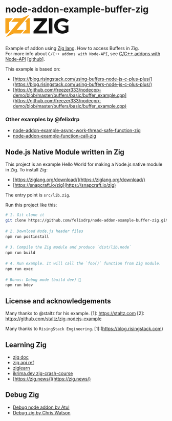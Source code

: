 # node-addon-example-buffer-zig <img alt="Zig Logo" src="https://raw.githubusercontent.com/ziglang/logo/master/zig-logo-dark.svg" width="200">

Example of addon using [Zig lang](https://ziglang.org/). How to access Buffers in Zig.<br>
For more info about `C/C++ addons with Node-API`, see [C/C++ addons with Node-API](https://nodejs.org/api/n-api.html) [[github]](https://github.com/nodejs/node/blob/main/doc/api/n-api.md).<br>

This example is based on:
 - [https://blog.risingstack.com/using-buffers-node-js-c-plus-plus/](https://blog.risingstack.com/using-buffers-node-js-c-plus-plus/)
 - [https://github.com/freezer333/nodecpp-demo/blob/master/buffers/basic/buffer_example.cpp](https://github.com/freezer333/nodecpp-demo/blob/master/buffers/basic/buffer_example.cpp)

### Other examples by @felixdrp
 - [node-addon-example-async-work-thread-safe-function-zig](https://github.com/felixdrp/node-addon-example-async-work-thread-safe-function-zig)
 - [node-addon-example-function-call-zig](https://github.com/felixdrp/node-addon-example-function-call-zig)

## Node.js Native Module written in Zig

This project is an example Hello World for making a Node.js native module in Zig. To install Zig:

- [https://ziglang.org/download/](https://ziglang.org/download/)
- [https://snapcraft.io/zig](https://snapcraft.io/zig)

The entry point is `src/lib.zig`.

Run this project like this:
```bash
# 1. Git clone it
git clone https://github.com/felixdrp/node-addon-example-buffer-zig.git

# 2. Download Node.js header files
npm run postinstall

# 3. Compile the Zig module and produce `dist/lib.node`
npm run build

# 4. Run example. It will call the `foo()` function from Zig module.
npm run exec

# Bonus: Debug mode (build dev) 🐛
npm run bdev
```

## License and acknowledgements

Many thanks to @staltz for his example.
[1]: https://staltz.com
[2]: https://github.com/staltz/zig-nodejs-example

Many thanks to `RisingStack Engineering`. [1]:(https://blog.risingstack.com)

## Learning Zig

 - [zig doc](https://ziglang.org/documentation/master/)
 - [zig api ref](https://ziglang.org/documentation/master/std/#A;std)
 - [ziglearn](https://ziglearn.org)
 - [ikrima.dev zig-crash-course](https://ikrima.dev/dev-notes/zig/zig-crash-course/)
 - [https://zig.news/](https://zig.news/)

## Debug Zig

- [Debug node addon by Atul](https://medium.com/@a7ul/debugging-nodejs-c-addons-using-vs-code-27e9940fc3ad)
- [Debug zig by Chris Watson](https://dev.to/watzon/debugging-zig-with-vs-code-44ca)
